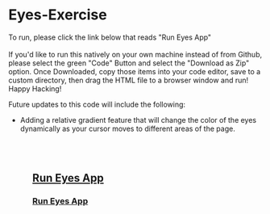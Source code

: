 # Eyes-Exercise

To run, please click the link below that reads "Run Eyes App"
<br></br>
If you'd like to run this natively on your own machine instead of from Github, please select the green "Code" Button and select the "Download as Zip" option. Once Downloaded, copy those items into your code editor, save to a custom directory, then drag the HTML file to a browser window and run! Happy Hacking!


Future updates to this code will include the following:
<ul>
<li> Adding a relative gradient feature that will change the color of the eyes dynamically as your cursor moves to different areas of the page.</li>
<ul>

  <br></br>
  
## <a href="https://jsdavis92.github.io/Eyes-Exercise/">Run Eyes App</a>
  

### <a href="https://jsdavis92.github.io/Eyes-Exercise/">Run Eyes App</a>
